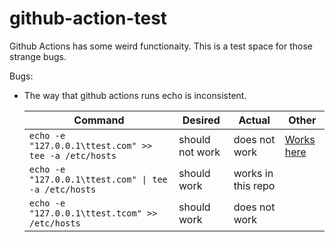 # github-action-test

Github Actions has some weird functionaity.  This is a test space for those strange bugs.

Bugs:
- The way that github actions runs echo is inconsistent.

  Command                                              | Desired         | Actual        | Other
  -----------------------------------------------------|-----------------|---------------|---------
  `echo -e "127.0.0.1\ttest.com" >> tee -a /etc/hosts` | should not work | does not work | [Works here](https://github.com/GSA/datagov-brokerpak/blob/main/test.bats#L129-L130)
  `echo -e "127.0.0.1\ttest.com" \| tee -a /etc/hosts`  | should work     | works in this repo    |
  `echo -e "127.0.0.1\ttest.tcom" >> /etc/hosts`       | should work     | does not work |
